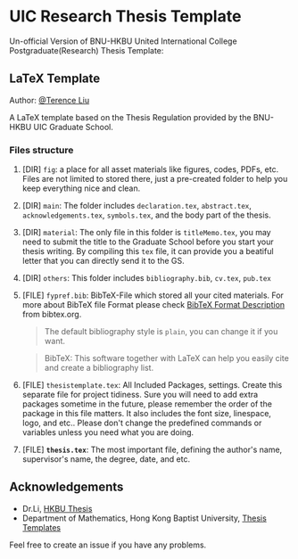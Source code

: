 # UIC Research Thesis Template

Un-official Version of BNU-HKBU United International College Postgraduate(Research) Thesis Template: 


## LaTeX Template

Author: [@Terence Liu](https://blog.cklau.cc/about/)

A LaTeX template based on the Thesis Regulation provided by the BNU-HKBU UIC Graduate School.

### Files structure

1. [DIR] `fig`: a place for all asset materials like figures, codes, PDFs, etc. Files are not limited to stored there, just a pre-created folder to help you keep everything nice and clean.

2. [DIR] `main`: The folder includes `declaration.tex`, `abstract.tex`, `acknowledgements.tex`, `symbols.tex`, and the body part of the thesis.

3. [DIR] `material`: The only file in this folder is `titleMemo.tex`, you may need to submit the title to the Graduate School before you start your thesis writing. By compiling this `tex` file, it can provide you a beatiful letter that you can directly send it to the GS.

4. [DIR] `others`: This folder includes `bibliography.bib`, `cv.tex`, `pub.tex`

5. [FILE] `fypref.bib`: BibTeX-File which stored all your cited materials. For more about BibTeX file Format please check [BibTeX Format Description](http://www.bibtex.org/Format/) from bibtex.org.

    > The default bibliography style is `plain`, you can change it if you want.

    > BibTeX: This software together with LaTeX can help you easily cite and create a bibliography list.

6. [FILE] `thesistemplate.tex`: All Included Packages, settings. Create this separate file for project tidiness. Sure you will need to add extra packages sometime in the future, please remember the order of the package in this file matters. It also includes the font size, linespace, logo, and etc.. Please don't change the predefined commands or variables unless you need what you are doing.

7. [FILE] **`thesis.tex`**: The most important file, defining the author's name, supervisor's name, the degree, date, and etc. 

## Acknowledgements

* Dr.Li, [HKBU Thesis](https://github.com/lileipisces/HKBUthesis)
* Department of Mathematics, Hong Kong Baptist University, [Thesis Templates](https://www.math.hkbu.edu.hk/stuarea/RPG.html)

Feel free to create an issue if you have any problems.
